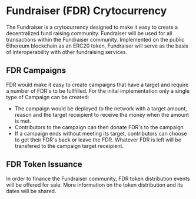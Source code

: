 # Fundraiser (FDR) Crytocurrency
The Fundraiser is a crytocurrency designed to make it easy to create a decentralized fund raising community. Fundraiser will be used for all transactions within the Fundraiser community. Implemented on the public Ethereum blockchain as an ERC20 token, Fundraiser will serve as the basis of interoperability with other fundraising services.

## FDR Campaigns
FDR would make it easy to create campaigns that have a target and require a number of FDR's to be fullfilled.
For the inital implementation only a single type of Campaign can be created:
- The campaign would be deployed to the network with a target amount, reason and the target receipient to receive the money when the amount is met.
- Contributors to the campaign can then donate FDR's to the campaign
- If a campaign ends without meeting its target, contributors can choose to get their FDR's back or leave the FDR. Whatever FDR is left will be transfered to the campaign target receipient.

## FDR Token Issuance
In order to finance the Fundraiser community, FDR token distribution events will be offered for sale.
More information on the token distribution and its dates will be shared.